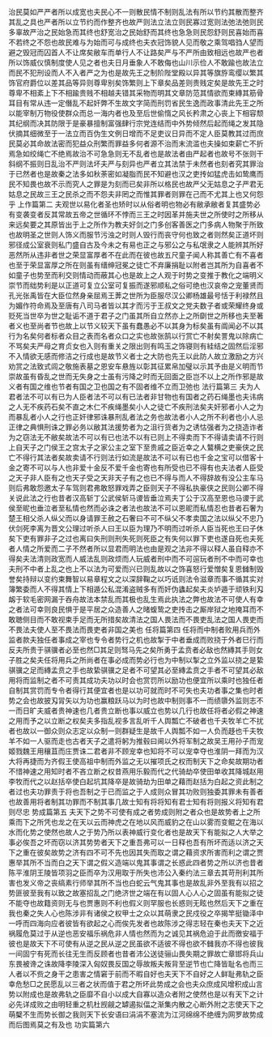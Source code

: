 <!-- { "loadSidebar": true } -->
治民莫如严严者所以成宽也夫民心不一则散民情不制则乱法有所以节约其散而整齐其乱之具也严者所以立节约而作整齐也故严则法立法立则民寡过宽则法弛法弛则民多辜故严治之民始急而其终也舒宽治之民始舒而其终也急急则民怨舒则民喜始而喜不若终之不怨也故民难与为始而可与成终也夫衣冠饰貌人见而敬之乘驾唱驺人望而避之毁冠而囚首人不让席矣敝车而单行人不让路矣严与不严所由致相远也故严也者所以饰威仪慎制度使人见之者也夫日月垂象人不敢侮也山川示俭人不敢踰也故法立而民不犯刑设而人不入者严之为也是故先王之制阶陛堂殿以异其等旗斿鸾缨以繁其饰官府爵位以差其品等异则尊卑别矣饰繁则上下章矣品差则贵贱定矣是故先王之时尊卑不相紊上下不相踰贵贱不相越夫错其采物而明其文章防范其情欲而束縳其筋骨耳目有常从违一定僭乱不起奸弊不生故文字简而刑罚省民生逸而政事清此先王之所以能宰制万物役使群众而总一海内者也及至后世偷惰之风长矜肃之心丧上下相容颓其纪纲而决其防限于是豪暴擅制富强肆行宗党连结而中外势倾然后起而绳之发其隐伏摘其细微至于一法立而百伪生文例日增而不足吏议日异而不定人臣莫教其过而庶民莫必其命故法密而犯益众刑繁而罪益多何者源不治而末流滥也夫操如束薪亡不折焉急如绞绳亡不绝焉故治不可急急则无不乱者也是故法者由严起者也故号不张则干斜纲不振则日乱治不严则法坏夫严与刻异也严者立其法禁于未然者也刻者究其罪治于已然者也是故秦之法多如秋荼密如凝脂而民不知避也汉之吏抟如猛虎击如鸷鹰而民不知畏也故不示而究人之罪是为刻而已矣非所以格民也故严父无姑息之子严君无姑息之民故三王之民杀之而不怨夫非罔之而惟其罪者则罪在己而不尤其上也又何怨乎
上作篇第二
夫观世以易化者圣也矫时以从俗者明也物必有敝承敝者复其盛势必有变袭变者反其常故五帝之世循环不悖而三王之时因革并施夫世之所使时之所移从来远矣要之其原皆出于上之所作为教夫好剑之门多创客善医之门多病人物聚于所致也故明圣之世则人饰义而服节污浊之时则人毁行而丧守何也致之者则然矣正道坏则邪径成公室衰则私门盛自古及今未之有易也正之与邪公之与私氓隶之人能辨其所好恶然所从违非者世之荣显富厚者不在此而在彼也故五尺童子闻人称其善亡有不喜者也至于荣显富厚之所在则虽有缙绅冠冕之徒亡不弃廉捐耻以附者岂其所为自喜者不如童子也势至而利交则情动而蔽其心也是故上之人观于时势之变推于教化之端明义崇节而绌势利是以正道可复立公室可复振而遂邪顺私之俗可绝也汉哀帝之宠董贤而孔光张禹皆在大臣位然身亲屈焉王莾之世所为臣服尽汉公卿杨雄最号恬于利禄然且为媚作符命焉及至唐有八司马者皆以其才而污于王叔文之党夫数子者或荣耀终身或贬死当世卒为世之耻诟不道于君子之门虽其所自立然亦上之所劘世之所移也夫至著者义也至尚者节也故上以节义较天下虽有蠢愚必不以其身为标矣虽有阘闻必不以其行为名矣何者标者众目之表而名者众口之实也故张鹄以行赏亡不射矣詈鬼以除病亡不骂矣夫严母之育贞女也入则有重关之限出则有鸣玉之饰寝则有絓结之固然后淫邪不入情欲无感而修洁之行成也是故节义者士之大防也先王以此防人故立激励之方兴劝赏之法致式闾之敬施表墓之恩安车悬旌以彰其征累帛加璧以示其予由是义明而节崇故虽有昏乱之世而无失身之士虽有污降之时而无回面之臣岂不以上之所作邪是故义者有国之维也节者有国之卫也国之有不固者维不立而卫弛也
法行篇第三 
夫为人君者法不可以有已为人臣者法不可以有已法者非甘物也有国者之药石绳墨也夫讳病之人无不疾药石矣不直之木仁不疾绳墨矣小人之徒亡不疾刑法矣夫奸邪者小人之为而暴乱者小人之行也正奸律邪诛暴刑乱者法之务也故法者小人之所不利者也小人忌正律之典惧刑诛之罪必务以敝其法援势者为之沮行货者为之诱怙强者为之挠造诈者为之窃法无不敝矣故法不可以有已也法不以有已则上不得卖而下不得请卖请不行则上自天子之门侯王之宫太子之家公主之室下至贵戚之臣近幸之人鷔横之吏豪侠之民亡不得行其法者矣故卖请不行则法行如流是故法不可以有已也千金之宝可以借客十金之寄不可以与人也非爱十金反不爱千金也寄也有所受也已不得有也夫法者人臣受之天子非人臣有之也天子受之天非天子有之也已不得与而人不得辞故有没公主车马则后弗敢怨邀太子车驾则君弗敢怒罪戏弄之臣则天子不得私执豪侠之民则公卿不得关说此法之行也昔者汉高斩丁公武侯斩马谡皆垂泣焉夫丁公于汉高至恩也马谡于武侯至昵也垂泣者至私情也然而必诛之者法也故法不可以恩昵而私情忍也昔者石奢为楚王相父杀人纵父而以身请罪王赦之石奢曰不可不纵父不孝卖国之法以纵父不忠乃伏剑死李离为晋文公理过听杀人曰王以臣为理乃不明而过听杀人臣当死也王曰子休矣下吏有罪非子之过也离曰失刑则刑失死则死臣之有失何以罪下吏也遂自死也夫死者人情之所爱而二子不然者所以显君而明法也由是观之法非不得以释人虽自释亦不得矣夫法清则政宽而人威法乱则政烦而人玩威者刑中而不可逭玩者刑不中而可幸也夫刑不中者上乱之也上不以法为可爱而兴已则乱故以之饰喜怒行爱憎矣复恩雠制毁誉矣持辩以变约束舞智以易章程文之以深辞鞠之以巧诋则法令滋章而事不循其实对簿繁委而人不得其情上下相遁公私混淆盗贼多有而奸伪蠭起矣夫炎垆遁于顽铁利刄衂于软毛密网漏于吞舟故法本禁乱而其极也乱生焉此执法之弊也故法不可使人有幸之者法可幸则良民惧于是平居之众造善人之暏蝮鸷之吏抟击之厮岸狱之地掩耳而不敢聴侧目而不敢视束手足而无所措矣故清法之国人畏法而不畏吏乱法之国人畏吏而不畏法夫使人至不畏法而畏吏者非国之美也 
任将篇第四 
任将而中制者败用兵而外监者款夫独任者事成之宰也专令者势行之机也故掣于中者垂成而败挠于外者巳行而反夫所贵于骐骥者必至也然□其足则驽马先之矣所勇于孟贲者必敌也然縳其手则女子胜之矣夫任将用兵之所尚者在事必成而势必行也为中制以掣之立外监以挠之是絷骐骥之足而縳孟贲之手也故絷骐骥之足者不可望其必至縳孟贲之手者不可望其必敌用将而监制之者不可责其成功夫功以时会也赏罚所以励功也便宜所以乘时也独任者自制其赏罚而专令者得行其便宜者也是以功可就而时不可失也夫功者事之集也时者势之会也故披刄冐矢以为功也赢粮跃马以为时也故中制则事不一而绩隳外监则志不一而日旷夫威者贵神速也几者贵立断也事以威立也势以几行也故任将者必假之神速之用而予之以立断之权矣夫多指乱视多言乱听千人舆瓢亡不破者也千夫牧羊亡不扰者也故以一御众则众志定以众制一则群疑生是故千人舆瓢不如一人负而趍也千夫牧羊不如一人驱而走也古者天子之遣将躬为推毂曰阃以外将军制之故吴王用孙子而宠姬戮魏王用穰苴而庄贾诛二君者非不顾宠幸也知将不可以宠幸夺也淮阴一拜而为汉大将再捷而为齐假王使高祖中制而外监之无以摧项氏之权而制天下之命矣故期功者不惜神速之用知时者不吝立断之权昔燕用乐毅而代之代骑劫卒使田单收其降城赵用李牧而代之以赵括卒使白起坑其降卒是故骑劫为田单之藉而赵括为白起之资此制之者过也夫功罪责于将也吾制之于已而监之于人成则众冒其功败则独委其罪未有善者也故善用将者制其功罪而不制其事几故士知有将将知有君士知有将则报义将知有君则尽忠 
势成篇第五 
夫天下之势不可使有成之者势成则附之者众也是故势者上之所乘而下之所凭也龙之在天以云而神虎之在地以风而威豹之在山以雾而变鲲之在海以水而化势之使然也故人之于势乃所以表神威行变化者也是故天下有能拟之人大举之事必俟吾之坏而窃以济其势势者天下之重吾弗可以一日释也吾有所坏而适以济之天下之重在彼矣故势之济有四不可不先也因其失而取之谓之藉资求所害而利之谓之贾惠举其所不当而白之天下谓之假义造端以鬼其事谓之长惑此四者势之所以济也昔者陈平淮阴王陵皆项羽之臣而卒为汉用取于所失也沛公入秦约法三章去其苛刑利其所害也发义帝之丧缟素行师举其所不当也白蛇云气鬼其事也是故乱非外至我有以招之势匪彼至我有以致之故塞招乱之门绝济世之端在有以固人心人心之固虽有能拟之徒不能夺也故籍资则无与也贾惠则不利也假义则罕服也长惑则无眩也然后天下之重在我也秦之失人心也陈涉非有诸侯之权甲士之众以其萌隶之民戍役之卒揭竿挺锄泽中一呼而四海向应者彼皆有欲起之心而俟先发者也故陈涉之得志轻在秦也夫天下之近祸履危莫过于从逆也恶安福乐祸危非人情也然而为之诚见其祸危迫于此而徼安福于彼也是故天下不可使有从逆之民从逆之民虽欲不适彼不得也欲不雠我亦不得也彼我一间固宁有死而长往无生而反顾者也昔者沛公送徒骊山畏失期之罪故亡章邯将兵山东畏被谗之诛故降李陵深入匈奴畏反国之辱故叛夫叛背至逆节也亡降皆耻名也而三人者以不赀之身干之患害之情窘于前而不暇自好也夫天下不自好之人鲜耻弗轨之臣幸危愁□之民愿乱以三者之状而值于君之所坏此势成之会也夫众庶成风增积成山言势以附成也是故弗轨之臣靡不自小以成大自寡以造众者附之使然也是以有天下之计必先详成败之由明轻重之机杜觊觎之罅遏拟偪之渐集内散之心断外附之志使天下之萌櫱不生而势长御之我则天下长安语曰涓涓不塞流为江河绵绵不绝缠为网罗故势成而后图焉莫之有及也 
功实篇第六

